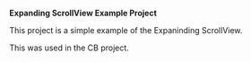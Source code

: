**Expanding ScrollView Example Project**

This project is a simple example of the Expaninding ScrollView.

This was used in the CB project.
